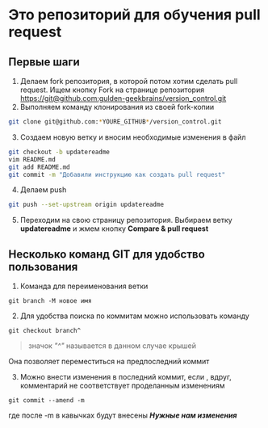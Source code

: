 ﻿# Это репозиторий для обучения pull request

## Первые шаги

1. Делаем fork репозитория, в которой потом хотим сделать pull request. Ищем кнопку Fork на странице репозитория <https://git@github.com:gulden-geekbrains/version_control.git>
2. Выполняем команду клонирования из своей fork-копии
```sh
git clone git@github.com:*YOURE_GITHUB*/version_control.git
```
3. Создаем новую ветку и вносим необходимые изменения в файл
```sh
git checkout -b updatereadme
vim README.md
git add README.md
git commit -m "Добавили инструкцию как создать pull request"
```
4. Делаем push  
```sh
git push --set-upstream origin updatereadme
```
5. Переходим на свою страницу репозитория. Выбираем ветку **updatereadme** и жмем кнопку **Compare & pull request**

## Несколько команд **GIT** для удобство пользования

1. Команда для переименования ветки 

```
git branch -M новое имя
```

2. Для удобства поиска по коммитам можно использовать команду

``` 
git checkout branch^ 
```

> значок *"^"* называется в данном случае крышей

Она позволяет переместиться на предпоследний коммит

3. Можно внести изменения в последний коммит, если , вдруг, комментарий не соответствует проделанным изменениям

```
git commit --amend -m 
```
где после -m в кавычках будут внесены _**Нужные нам изменения**_

